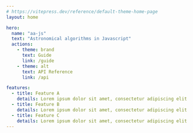```yaml
---
# https://vitepress.dev/reference/default-theme-home-page
layout: home

hero:
  name: "aa-js"
  text: "Astronomical algorithms in Javascript"
  actions:
    - theme: brand
      text: Guide
      link: /guide
    - theme: alt
      text: API Reference
      link: /api

features:
  - title: Feature A
    details: Lorem ipsum dolor sit amet, consectetur adipiscing elit
  - title: Feature B
    details: Lorem ipsum dolor sit amet, consectetur adipiscing elit
  - title: Feature C
    details: Lorem ipsum dolor sit amet, consectetur adipiscing elit
---
```



